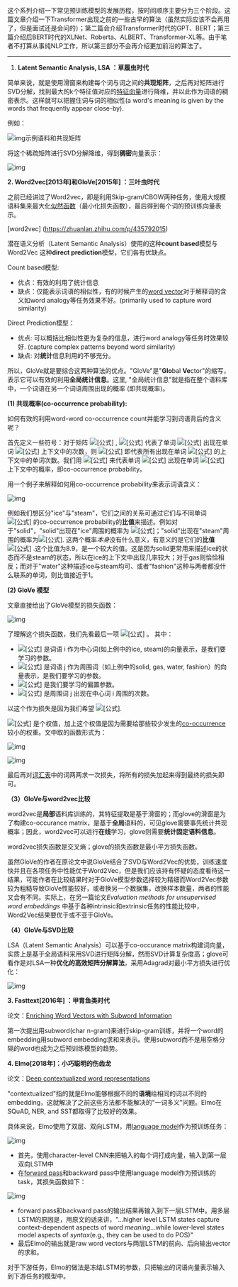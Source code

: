 这个系列介绍一下常见预训练模型的发展历程，按时间顺序主要分为三个阶段。这篇文章介绍一下Transformer出现之前的一些古早的算法（虽然实际应该不会再用了，但是面试还是会问的）；第二篇会介绍Transformer时代的GPT、BERT；第三篇介绍后BERT时代的XLNet、Roberta、ALBERT、Transformer-XL等。由于笔者不打算从事纯NLP工作，所以第三部分不会再介绍更加前沿的算法了。

------

1. **Latent Semantic Analysis, LSA ：草履虫时代**

简单来说，就是使用滑窗来构建每个词与词之间的**共现矩阵**，之后再对矩阵进行SVD分解，找到最大的k个特征值对应的[特征向量](https://www.zhihu.com/search?q=%E7%89%B9%E5%BE%81%E5%90%91%E9%87%8F&search_source=Entity&hybrid_search_source=Entity&hybrid_search_extra=%7B%22sourceType%22%3A%22article%22%2C%22sourceId%22%3A439751231%7D)进行降维，并以此作为词语的稠密表示。这样就可以把握住词与词的相似性(a word's meaning is given by the words that frequently appear close-by).

例如：

![img示例语料和共现矩阵](https://pic2.zhimg.com/80/v2-69d5371090220d855f5638f273999965_1440w.jpg)           

将这个稀疏矩阵进行SVD分解降维，得到**稠密**向量表示：

![img](https://pic2.zhimg.com/80/v2-28fde49ba0389e9d4ecb762f878b9d91_1440w.jpg)

**2. Word2vec[2013年]和GloVe[2015年] ：三叶虫时代**

之前已经讲过了Word2vec，即是利用Skip-gram/CBOW两种任务，使用大规模语料集来最大化[似然函数](https://www.zhihu.com/search?q=%E4%BC%BC%E7%84%B6%E5%87%BD%E6%95%B0&search_source=Entity&hybrid_search_source=Entity&hybrid_search_extra=%7B%22sourceType%22%3A%22article%22%2C%22sourceId%22%3A439751231%7D)（最小化损失函数），最后得到每个词的预训练向量表示。

[word2vec] (https://zhuanlan.zhihu.com/p/435792015)

潜在语义分析（Latent Semantic Analysis）使用的这种**count based**模型与Word2Vec 这种**direct prediction**模型，它们各有优缺点。

Count based模型:

- 优点：有效的利用了统计信息
- 缺点：仅能表示词语的相似性，有的时候产生的[word vector](https://www.zhihu.com/search?q=word+vector&search_source=Entity&hybrid_search_source=Entity&hybrid_search_extra=%7B%22sourceType%22%3A%22article%22%2C%22sourceId%22%3A439751231%7D)对于解释词的含义如word analogy等任务效果不好。(primarily used to capture word similarity)

Direct Prediction模型：

- 优点: 可以概括比相似性更为复杂的信息，进行word analogy等任务时效果较好. (capture complex patterns beyond word similarity)
- 缺点: 对**统计**信息利用的不够充分。

所以，GloVe就是要综合这两种算法的优点。"GloVe"是"**Glo**bal **Ve**ctor"的缩写，表示它可以有效的利用**全局统计信息**。这里, "全局统计信息"就是指在整个语料库中，一个词语在另一个词语周围出现的概率 (即共现概率)。

**(1) 共现概率(co-occurrence probability):**

如何有效的利用word-word co-occurrence count并能学习到词语背后的含义呢？

首先定义一些符号：对于矩阵 ![[公式]](https://www.zhihu.com/equation?tex=X) , ![[公式]](https://www.zhihu.com/equation?tex=X_%7Bij%7D) 代表了单词 ![[公式]](https://www.zhihu.com/equation?tex=j) 出现在单词 ![[公式]](https://www.zhihu.com/equation?tex=i) 上下文中的次数，则 ![[公式]](https://www.zhihu.com/equation?tex=X_i+%3D+%5Csum_k+X_%7Bik%7D) 即代表所有出现在单词 ![[公式]](https://www.zhihu.com/equation?tex=i) 的上下文中的单词次数。我们用 ![[公式]](https://www.zhihu.com/equation?tex=P_%7Bij%7D+%3D+P%28j%7Ci%29+%3D+X_%7Bij%7D%2FX_i) 来代表单词 ![[公式]](https://www.zhihu.com/equation?tex=j) 出现在单词 ![[公式]](https://www.zhihu.com/equation?tex=i) 上下文中的概率，即co-occurrence probability。

用一个例子来解释如何用co-occurrence probability来表示词语含义：

![img](https://pic2.zhimg.com/80/v2-5b4ba7fdc8f783183d09df63e4d92d31_1440w.jpg)

例如我们想区分"ice"与"steam"，它们之间的关系可通过它们与不同单词 ![[公式]](https://www.zhihu.com/equation?tex=x) 的co-occurrence probability的**比值**来描述。例如对于"solid"，"solid"出现在"ice"周围的概率为 ![[公式]](https://www.zhihu.com/equation?tex=1.9+%5Ctimes+10%5E%7B-4%7D)；"solid"出现在"steam"周围的概率为![[公式]](https://www.zhihu.com/equation?tex=2.2+%5Ctimes+10%7B-5%7D). 这两个概率*本身*没有什么意义，有意义的是它们的**比值**![[公式]](https://www.zhihu.com/equation?tex=%5Cfrac%7BP%28solid%7Cice%29%7D%7BP%28solid%7Csteam%29%7D+) .这个比值为8.9，是一个较大的值。这是因为solid更常用来描述ice的状态而不是steam的状态，所以在ice的上下文中出现几率较大；对于gas则恰恰相反；而对于"water"这种描述ice与steam均可、或者"fashion"这种与两者都没什么联系的单词，则比值接近于1。

**(2) GloVe 模型**

文章直接给出了GloVe模型的损失函数：

![img](https://pic1.zhimg.com/80/v2-ad5df36fd206564b884763ccdd23d5a8_1440w.png)

了理解这个损失函数，我们先看最后一项 ![[公式]](https://www.zhihu.com/equation?tex=w_i%5ET+%5Chat+w_j+%2B+b_i+%2B+%5Chat+b_j+-+log+X_%7Bij%7D) 。 其中：

- ![[公式]](https://www.zhihu.com/equation?tex=w_i) 是词语 i 作为中心词(如上例中的ice, steam)的向量表示，是我们要学习的参数。
- ![[公式]](https://www.zhihu.com/equation?tex=%5Chat+w_j+) 是词语 j 作为周围词（如上例中的solid, gas, water, fashion）的向量表示，是我们要学习的参数。
- ![[公式]](https://www.zhihu.com/equation?tex=b++_i+%E2%80%8B++%2C++%5Chat%7Bb+_j%7D+%E2%80%8B) 是我们要学习的偏置参数。
- ![[公式]](https://www.zhihu.com/equation?tex=X_%7Bij%7D) 是周围词 j 出现在中心词 i 周围的次数。

以这个作为损失是因为我们希望 ![[公式]](https://www.zhihu.com/equation?tex=w_i%5ET+%5Chat+w_j+%2B+b_i+%2B+%5Chat+b_j+%3D+log+X_%7Bij%7D).

![[公式]](https://www.zhihu.com/equation?tex=f%28X_%7Bij%7D%E2%80%8B%29) 是个权值，加上这个权值是因为需要给那些较少发生的[co-occurrence](https://www.zhihu.com/search?q=co-occurrence&search_source=Entity&hybrid_search_source=Entity&hybrid_search_extra=%7B%22sourceType%22%3A%22article%22%2C%22sourceId%22%3A439751231%7D)较小的权重。文中取的函数形式为：

![img](https://pic2.zhimg.com/80/v2-9e715f7008904ddd83cb54601dcf07c9_1440w.jpg)

![img](https://pic2.zhimg.com/80/v2-d40ee971598c7b89b7814075a6cb2689_1440w.jpg)

最后再对[词汇表](https://www.zhihu.com/search?q=%E8%AF%8D%E6%B1%87%E8%A1%A8&search_source=Entity&hybrid_search_source=Entity&hybrid_search_extra=%7B%22sourceType%22%3A%22article%22%2C%22sourceId%22%3A439751231%7D)中的词两两求一次损失，将所有的损失加起来得到最终的损失即可。

**（3）GloVe与word2vec比较**

word2vec是**局部**语料库训练的，其特征提取是基于滑窗的；而glove的滑窗是为了构建co-occurance matrix，是基于**全局**语料的，可见glove需要事先统计共现概率；因此，word2vec可以进行**在线**学习，glove则需要**统计固定语料信息**。

word2vec损失函数是交叉熵；glove的损失函数是最小平方损失函数。

虽然GloVe的作者在原论文中说GloVe结合了SVD与Word2Vec的优势，训练速度快并且在各项任务中性能优于Word2Vec，但是我们应该持有怀疑的态度看待这一结果，可能作者在比较结果时对于GloVe模型参数选择较为精细而Word2Vec参数较为粗糙导致GloVe性能较好，或者换另一个数据集，改换样本数量，两者的性能又会有不同。实际上，在另一篇论文*Evaluation methods for unsupervised word embeddings* 中基于各种intrinsic和extrinsic任务的性能比较中，Word2Vec结果要优于或不亚于GloVe。

**（4）GloVe与SVD比较**

LSA（Latent Semantic Analysis）可以基于co-occurance matrix构建词向量，实质上是基于全局语料采用SVD进行矩阵分解，然而SVD计算复杂度高；glove可看作是对LSA一种**优化的高效矩阵分解算法**，采用Adagrad对最小平方损失进行优化：

![img](https://pic2.zhimg.com/80/v2-45f4d38850b5bdd75d888952fad38cf5_1440w.png)

**3. Fasttext[2016年] ：甲胄鱼类时代**

论文：[Enriching Word Vectors with Subword Information](https://link.zhihu.com/?target=https%3A//arxiv.org/pdf/1607.04606.pdf)

第一次提出用subword(char n-gram)来进行skip-gram训练，并将一个word的embedding用subword embedding求和来表示。使用subword而不是用空格分隔的word也成为之后预训练模型的趋势。

**4. Elmo[2018年]：小巧聪明的伤齿龙**

论文：[Deep contextualized word representations](https://link.zhihu.com/?target=https%3A//arxiv.org/pdf/1802.05365.pdf)

"contextualized"指的就是Elmo能够根据不同的**语境**给相同的词以不同的embedding，这就解决了之前这些方法都不能解决的"一词多义"问题。Elmo在SQuAD, NER, and SST都取得了比较好的效果。

具体来说，Elmo使用了双层、双向LSTM，用[language model](https://www.zhihu.com/search?q=language+model&search_source=Entity&hybrid_search_source=Entity&hybrid_search_extra=%7B%22sourceType%22%3A%22article%22%2C%22sourceId%22%3A439751231%7D)作为预训练任务：

![img](https://pic2.zhimg.com/v2-fe2b4127e35049dfacc03c60d64598b9_b.jpg)

- 首先，使用character-level CNN来把输入的每个词打成向量，输入到第一层双向LSTM中
- 在[forward pass](https://www.zhihu.com/search?q=forward+pass&search_source=Entity&hybrid_search_source=Entity&hybrid_search_extra=%7B%22sourceType%22%3A%22article%22%2C%22sourceId%22%3A439751231%7D)和backward pass中使用language model作为预训练的task，其损失函数如下：

![img](https://pic3.zhimg.com/80/v2-be129ed94545b152c2b305537574e4fa_1440w.jpg)

- forward pass和backward pass的输出结果再输入到下一层LSTM中。用多层LSTM的原因是，用原文的话来讲，"...higher level LSTM states capture context-dependent aspects of word *meaning*...while lower-level states model aspects of *syntax*(e.g., they can be used to do POS)"
- 最后Elmo的输出就是raw word vectors与两层LSTM的前向、后向输出vector的求和。

对于下游任务，Elmo的做法是冻结LSTM的参数，只把输出的词语向量表示输入到下游任务的模型中。